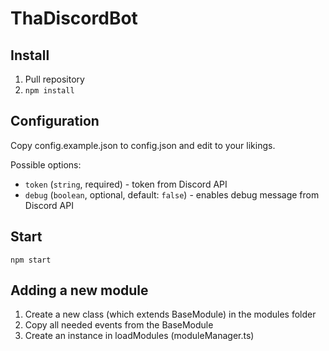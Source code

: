 # ThaDiscordBot

## Install
1. Pull repository
2. `npm install`

## Configuration
Copy config.example.json to config.json and edit to your likings.

Possible options:
* `token` (`string`, required) - token from Discord API
* `debug` (`boolean`, optional, default: `false`) - enables debug message from Discord API

## Start
`npm start`

## Adding a new module

1. Create a new class (which extends BaseModule) in the modules folder
2. Copy all needed events from the BaseModule
3. Create an instance in loadModules (moduleManager.ts)